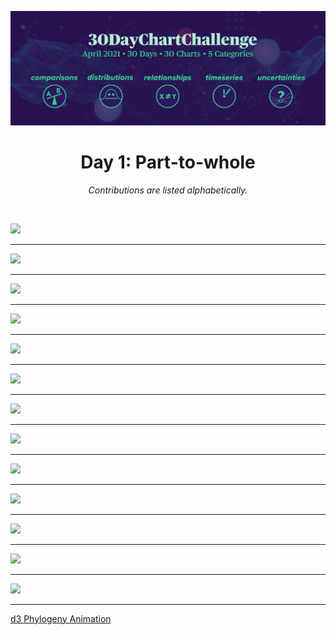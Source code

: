 ![](img/banner.png)

<h1 align="center">Day 1: Part-to-whole</h1>
<p align="center"><em>Contributions are listed alphabetically.</em></p>
<br>

![](https://raw.githubusercontent.com/Z3tt/30DayChartChallenge_Collection2021/main/contributions/day1_part_to_whole/alejandro_gomez_pazo.jpg)
***
![](https://raw.githubusercontent.com/Z3tt/30DayChartChallenge_Collection2021/main/contributions/day1_part_to_whole/amit_levinson.png)
***
![](https://raw.githubusercontent.com/Z3tt/30DayChartChallenge_Collection2021/main/contributions/day1_part_to_whole/colin_angus.jpg)
***
![](https://raw.githubusercontent.com/Z3tt/30DayChartChallenge_Collection2021/main/contributions/day1_part_to_whole/david_white.jpg)
***
![](https://raw.githubusercontent.com/Z3tt/30DayChartChallenge_Collection2021/main/contributions/day1_part_to_whole/dominic_roye.jpg)
***
![](https://raw.githubusercontent.com/Z3tt/30DayChartChallenge_Collection2021/main/contributions/day1_part_to_whole/georgios_karamanis.png)
***
![](https://raw.githubusercontent.com/Z3tt/30DayChartChallenge_Collection2021/main/contributions/day1_part_to_whole/infometricsNZ.jpg)
***
![](https://raw.githubusercontent.com/Z3tt/30DayChartChallenge_Collection2021/main/contributions/day1_part_to_whole/jan_philipp_kolb.png)
***
![](https://raw.githubusercontent.com/Z3tt/30DayChartChallenge_Collection2021/main/contributions/day1_part_to_whole/klaudia_jankowska.png)
***
![](https://raw.githubusercontent.com/Z3tt/30DayChartChallenge_Collection2021/main/contributions/day1_part_to_whole/linda_bennett.png)
***
![](https://raw.githubusercontent.com/Z3tt/30DayChartChallenge_Collection2021/main/contributions/day1_part_to_whole/michael_berry.png)
***
![](https://raw.githubusercontent.com/Z3tt/30DayChartChallenge_Collection2021/main/contributions/day1_part_to_whole/mo_wootten.jpg)
***
![](https://raw.githubusercontent.com/Z3tt/30DayChartChallenge_Collection2021/main/contributions/day1_part_to_whole/ryan_hart.jpg)
***
[d3 Phylogeny Animation](https://observablehq.com/embed/@urmilaj/phylogeny?cells=chart)
